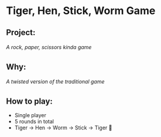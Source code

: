 # Tiger, Hen, Stick, Worm Game
## Project:
###### A rock, paper, scissors kinda game
## Why:
###### A twisted version of the traditional game
## How to play:
* Single player
* 5 rounds in total
* Tiger -> Hen -> Worm -> Stick -> Tiger 🔄
